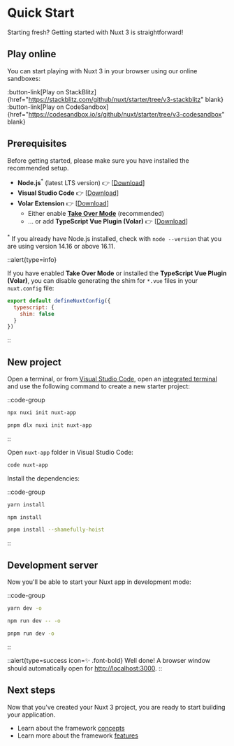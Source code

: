 # Quick Start

Starting fresh? Getting started with Nuxt 3 is straightforward!

## Play online

You can start playing with Nuxt 3 in your browser using our online sandboxes:

:button-link[Play on StackBlitz]{href="https://stackblitz.com/github/nuxt/starter/tree/v3-stackblitz" blank}
:button-link[Play on CodeSandbox]{href="https://codesandbox.io/s/github/nuxt/starter/tree/v3-codesandbox" blank}

## Prerequisites

Before getting started, please make sure you have installed the recommended setup.

* **Node.js**<sup>*</sup> (latest LTS version) 👉 [[Download](https://nodejs.org/en/download/)]
* **Visual Studio Code** 👉 [[Download](https://code.visualstudio.com/)]
* **Volar Extension** 👉 [[Download](https://marketplace.visualstudio.com/items?itemName=johnsoncodehk.volar)]
  * Either enable [**Take Over Mode**](https://github.com/johnsoncodehk/volar/discussions/471) (recommended)
  * ... or add **TypeScript Vue Plugin (Volar)** 👉 [[Download](https://marketplace.visualstudio.com/items?itemName=johnsoncodehk.vscode-typescript-vue-plugin)]

<sup>*</sup> If you already have Node.js installed, check with `node --version` that you are using version 14.16 or above 16.11.

::alert{type=info}

If you have enabled **Take Over Mode** or installed the **TypeScript Vue Plugin (Volar)**, you can disable generating the shim for `*.vue` files in your `nuxt.config` file:

```js
export default defineNuxtConfig({
  typescript: {
    shim: false
  }
})
```

::

## New project

Open a terminal, or from [Visual Studio Code](https://code.visualstudio.com/), open an [integrated terminal](https://code.visualstudio.com/docs/editor/integrated-terminal) and use the following command to create a new starter project:

::code-group

```bash [npx]
npx nuxi init nuxt-app
```

```bash [pnpm]
pnpm dlx nuxi init nuxt-app
```

::

Open `nuxt-app` folder in Visual Studio Code:

```bash
code nuxt-app
```

Install the dependencies:

::code-group

```bash [yarn]
yarn install
```

```bash [npm]
npm install
```

```bash [pnpm]
pnpm install --shamefully-hoist
```

::

## Development server

Now you'll be able to start your Nuxt app in development mode:

::code-group

```bash [yarn]
yarn dev -o
```

```bash [npm]
npm run dev -- -o
```

```bash [pnpm]
pnpm run dev -o
```

::

::alert{type=success icon=✨ .font-bold}
Well done! A browser window should automatically open for <http://localhost:3000>.
::

## Next steps

Now that you've created your Nuxt 3 project, you are ready to start building your application.

* Learn about the framework [concepts](/guide/concepts)
* Learn more about the framework [features](/guide/features)
